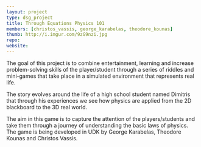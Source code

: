 ```yaml
---
layout: project
type: dsg_project
title: Through Equations Physics 101
members: [christos_vassis, george_karabelas, theodore_kounas]
thumb: http://i.imgur.com/9zG9nzi.jpg
repo:
website:
---
```

The goal of this project is to combine entertainment, learning and increase
problem-solving skills of the player/student through a series of riddles and
mini-games that take place in a simulated environment that represents real
life.

The story evolves around the life of a high school student named Dimitris that
through his experiences we see how physics are applied from the 2D blackboard
to the 3D real world.

The aim in this game is to capture the attention of the players/students and
take them through a journey of understanding the basic laws of physics.
The game is being developed in UDK by George Karabelas, Theodore Kounas and
Christos Vassis.
